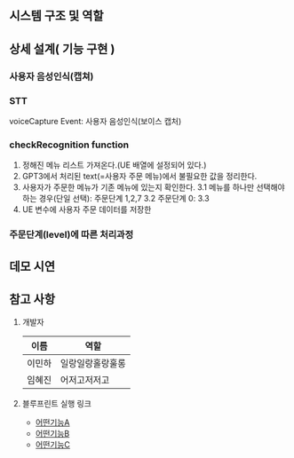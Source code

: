 ## 시스템 구조 및 역할

## 상세 설계( 기능 구현 )
### 사용자 음성인식(캡쳐)
### STT
voiceCapture Event: 사용자 음성인식(보이스 캡처)
### checkRecognition function
1. 정해진 메뉴 리스트 가져온다.(UE 배열에 설정되어 있다.)
2. GPT3에서 처리된 text(=사용자 주문 메뉴)에서 불필요한 값을 정리한다.
3. 사용자가 주문한 메뉴가 기존 메뉴에 있는지 확인한다.
3.1 메뉴를 하나만 선택해야 하는 경우(단일 선택): 주문단계 1,2,7
3.2 주문단계 0:
3.3
4. UE 변수에 사용자 주문 데이터를 저장한

### 주문단계(level)에 따른 처리과정

## 데모 시연

## 참고 사항
1. 개발자

    |이름|역할|
    |------|---|
    |이민하|일랑일랑홀랑훌롱|
    |임혜진|어저고저저고|

2. 블루프린트 실행 링크
      * [어떤기능A](http://www.naver.com)
      * [어떤기능B](http://www.naver.com)
      * [어떤기능C](http://www.naver.com)
